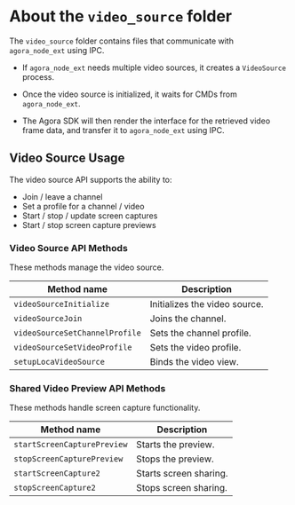 # About the `video_source` folder

The `video_source` folder contains files that communicate with `agora_node_ext` using IPC.

- If `agora_node_ext` needs multiple video sources, it creates a `VideoSource` process.

- Once the video source is initialized, it waits for CMDs from `agora_node_ext`.

- The Agora SDK will then render the interface for the retrieved video frame data, and transfer it to `agora_node_ext` using IPC.

## Video Source Usage

The video source API supports the ability to:

- Join / leave a channel
- Set a profile for a channel / video
- Start / stop / update screen captures
- Start / stop screen capture previews


### Video Source API Methods

These methods manage the video source.

Method name|Description
---|---
`videoSourceInitialize`|Initializes the video source.
`videoSourceJoin`|Joins the channel.
`videoSourceSetChannelProfile`|Sets the channel profile.
`videoSourceSetVideoProfile`|Sets the video profile.
`setupLocaVideoSource`|Binds the video view.


### Shared Video Preview API Methods

These methods handle screen capture functionality.

Method name|Description
---|---
`startScreenCapturePreview`|Starts the preview.
`stopScreenCapturePreview`|Stops the preview.
`startScreenCapture2`|Starts screen sharing.
`stopScreenCapture2`|Stops screen sharing.